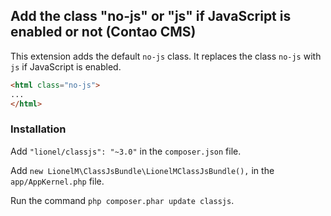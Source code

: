## Add the class "no-js" or "js" if JavaScript is enabled or not (Contao CMS)

This extension adds the default `no-js` class. It replaces the class `no-js` with `js` if JavaScript is enabled.

```html
<html class="no-js">
...
</html>
```

### Installation

Add `"lionel/classjs": "~3.0"` in  the `composer.json` file.

Add `new LionelM\ClassJsBundle\LionelMClassJsBundle(),` in the `app/AppKernel.php` file.

Run the command `php composer.phar update classjs`.
